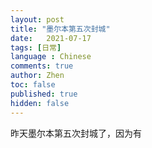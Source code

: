 ```yaml
---
layout: post
title: "墨尔本第五次封城"
date:   2021-07-17
tags: [日常]
language : Chinese
comments: true
author: Zhen
toc: false
published: true
hidden: false
---
```

昨天墨尔本第五次封城了，因为有
<!--stackedit_data:
eyJoaXN0b3J5IjpbMjExNDgzODE1M119
-->